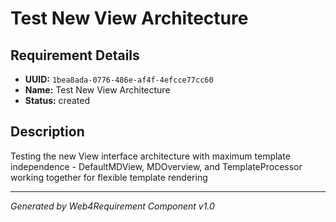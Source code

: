 # Test New View Architecture

## Requirement Details

- **UUID:** `1bea8ada-0776-486e-af4f-4efcce77cc60`
- **Name:** Test New View Architecture
- **Status:** created

## Description

Testing the new View interface architecture with maximum template independence - DefaultMDView, MDOverview, and TemplateProcessor working together for flexible template rendering

---

*Generated by Web4Requirement Component v1.0*